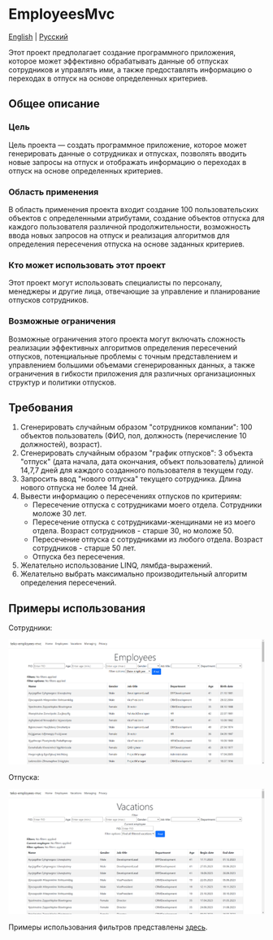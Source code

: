 # EmployeesMvc

[English](README.md) | [Русский](README.ru.md)

Этот проект предполагает создание программного приложения, которое может эффективно обрабатывать данные об отпусках сотрудников и управлять ими, а также предоставлять информацию о переходах в отпуск на основе определенных критериев.

## Общее описание

### Цель

Цель проекта — создать программное приложение, которое может генерировать данные о сотрудниках и отпусках, позволять вводить новые запросы на отпуск и отображать информацию о переходах в отпуск на основе определенных критериев.

### Область применения

В область применения проекта входит создание 100 пользовательских объектов с определенными атрибутами, создание объектов отпуска для каждого пользователя различной продолжительности, возможность ввода новых запросов на отпуск и реализация алгоритмов для определения пересечения отпуска на основе заданных критериев.

### Кто может использовать этот проект

Этот проект могут использовать специалисты по персоналу, менеджеры и другие лица, отвечающие за управление и планирование отпусков сотрудников.

### Возможные ограничения

Возможные ограничения этого проекта могут включать сложность реализации эффективных алгоритмов определения пересечений отпусков, потенциальные проблемы с точным представлением и управлением большими объемами сгенерированных данных, а также ограничения в гибкости приложения для различных организационных структур и политики отпусков.

## Требования 

1. Сгенерировать случайным образом "сотрудников компании": 100 объектов пользователь (ФИО, пол, должность (перечисление 10 должностей), возраст). 
2. Сгенерировать случайным образом "график отпусков": 3 объекта "отпуск" (дата начала, дата окончания, объект пользователь) длиной 14,7,7 дней для каждого созданного пользователя в текущем году. 
3. Запросить ввод "нового отпуска" текущего сотрудника. Длина нового отпуска не более 14 дней. 
4. Вывести информацию о пересечениях отпусков по критериям: 
    - Пересечение отпуска с сотрудниками моего отдела. Сотрудники моложе 30 лет. 
    - Пересечение отпуска с сотрудниками-женщинами не из моего отдела. Возраст сотрудников - старше 30, но моложе 50. 
    - Пересечение отпуска с сотрудниками из любого отдела. Возраст сотрудников - старше 50 лет. 
    - Отпуска без пересечения. 
5. Желательно использование LINQ, лямбда-выражений.
6. Желательно выбрать максимально производительный алгоритм определения пересечений. 

## Примеры использования  

Сотрудники: 

![employees_nofilter](docs/img/employees_nofilter.png)

Отпуска:

![vacations_nofilter](docs/img/vacations_nofilter.png)

Примеры использования фильтров представлены [здесь](docs/examples.ru.md). 
